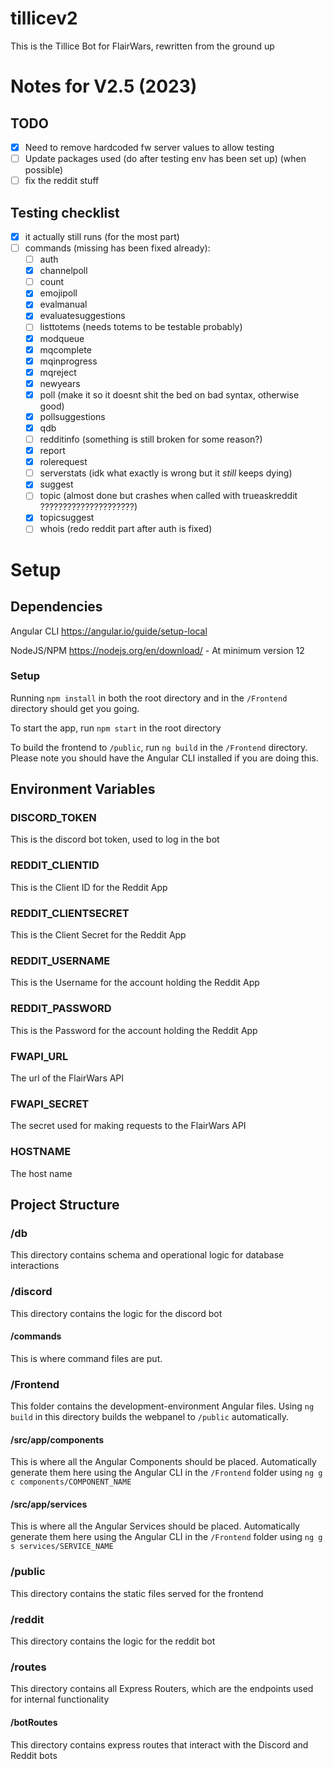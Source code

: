 # tillicev2
This is the Tillice Bot for FlairWars, rewritten from the ground up

# Notes for V2.5 (2023)

## TODO
- [x] Need to remove hardcoded fw server values to allow testing
- [ ] Update packages used (do after testing env has been set up) (when possible)
- [ ] fix the reddit stuff

## Testing checklist
- [x] it actually still runs (for the most part)
- [ ] commands (missing has been fixed already):
    - [ ] auth
    - [x] channelpoll
    - [ ] count
    - [x] emojipoll
    - [x] evalmanual
    - [x] evaluatesuggestions
    - [ ] listtotems (needs totems to be testable probably)
    - [x] modqueue
    - [x] mqcomplete
    - [x] mqinprogress
    - [x] mqreject
    - [x] newyears
    - [x] poll (make it so it doesnt shit the bed on bad syntax, otherwise good)
    - [x] pollsuggestions
    - [x] qdb 
    - [ ] redditinfo (something is still broken for some reason?)
    - [x] report
    - [x] rolerequest
    - [ ] serverstats (idk what exactly is wrong but it *still* keeps dying)
    - [x] suggest
    - [ ] topic (almost done but crashes when called with trueaskreddit ?????????????????????)
    - [x] topicsuggest
    - [ ] whois (redo reddit part after auth is fixed)

# Setup
## Dependencies
Angular CLI https://angular.io/guide/setup-local

NodeJS/NPM https://nodejs.org/en/download/ - At minimum version 12
### Setup
Running `npm install` in both the root directory and in the `/Frontend` directory should get you going.

To start the app, run `npm start` in the root directory

To build the frontend to `/public`, run `ng build` in the `/Frontend` directory. Please note you should have the Angular CLI installed if you are doing this.

## Environment Variables
### DISCORD_TOKEN
This is the discord bot token, used to log in the bot

### REDDIT_CLIENTID
This is the Client ID for the Reddit App

### REDDIT_CLIENTSECRET
This is the Client Secret for the Reddit App

### REDDIT_USERNAME
This is the Username for the account holding the Reddit App

### REDDIT_PASSWORD
This is the Password for the account holding the Reddit App

### FWAPI_URL
The url of the FlairWars API

### FWAPI_SECRET
The secret used for making requests to the FlairWars API

### HOSTNAME
The host name

## Project Structure

### /db
This directory contains schema and operational logic for database interactions

### /discord
This directory contains the logic for the discord bot
#### /commands
This is where command files are put.

### /Frontend
This folder contains the development-environment Angular files. Using `ng build` in this directory builds the webpanel to `/public` automatically.

#### /src/app/components
This is where all the Angular Components should be placed. Automatically generate them here using the Angular CLI in the `/Frontend` folder using `ng g c components/COMPONENT_NAME`

#### /src/app/services
This is where all the Angular Services should be placed. Automatically generate them here using the Angular CLI in the `/Frontend` folder using `ng g s services/SERVICE_NAME`

### /public
This directory contains the static files served for the frontend

### /reddit
This directory contains the logic for the reddit bot

### /routes
This directory contains all Express Routers, which are the endpoints used for internal functionality

#### /botRoutes
This directory contains express routes that interact with the Discord and Reddit bots

